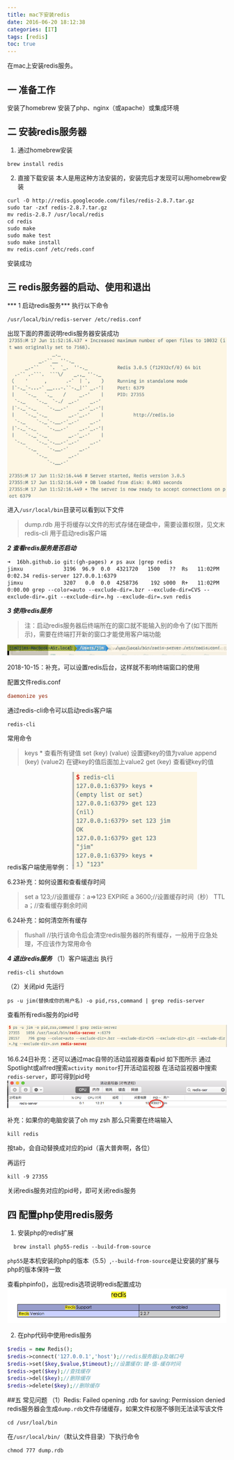 ```yaml
---
title: mac下安装redis
date: 2016-06-20 18:12:38
categories: [IT]
tags: [redis]
toc: true
---
```


在mac上安装redis服务。

<!--more-->

## 一 准备工作

安装了homebrew
安装了php、nginx（或apache）或集成环境

## 二 安装redis服务器
1. 通过homebrew安装

  ```shell
  brew install redis
  ```



2. 直接下载安装
本人是用这种方法安装的，安装完后才发现可以用homebrew安装

```shell
curl -O http://redis.googlecode.com/files/redis-2.8.7.tar.gz
sudo tar -zxf redis-2.8.7.tar.gz
mv redis-2.8.7 /usr/local/redis
cd redis
sudo make
sudo make test
sudo make install
mv redis.conf /etc/reds.conf
```
安装成功
## 三 redis服务器的启动、使用和退出
*** 1 启动redis服务***
执行以下命令
```
/usr/local/bin/redis-server /etc/redis.conf
```
出现下面的界面说明redis服务器安装成功
![](install-redis-on-mac/1469498761643.png)


进入`/usr/local/bin`目录可以看到以下文件
> dump.rdb  用于将缓存以文件的形式存储在硬盘中，需要设置权限，见文末
> redis-cli    用于启动redis客户端

***2 查看redis服务是否启动***
```shell
➜  16bh.github.io git:(gh-pages) ✗ ps aux |grep redis
jimxu             3196  96.9  0.0  4321720   1500   ??  Rs   11:02PM   0:02.34 redis-server 127.0.0.1:6379
jimxu             3207   0.0  0.0  4258736    192 s000  R+   11:02PM   0:00.00 grep --color=auto --exclude-dir=.bzr --exclude-dir=CVS --exclude-dir=.git --exclude-dir=.hg --exclude-dir=.svn redis
```
***3 使用redis服务***
>注：启动redis服务器后终端所在的窗口就不能输入别的命令了(如下图所示)，需要在终端打开新的窗口才能使用客户端功能
>
![](install-redis-on-mac/1469498796319.png)

2018-10-15：补充，可以设置redis后台，这样就不影响终端窗口的使用

配置文件redis.conf

```conf
daemonize yes
```





通过redis-cli命令可以启动redis客户端

```
redis-cli
```
常用命令
> keys * 查看所有键值
> set (key) (value) 设置键key的值为value
> append (key) (value2) 在键key的值后面加上value2
> get (key) 查看键key的值

redis客户端使用举例：
![](install-redis-on-mac/1469498811208.png)


6.23补充：如何设置和查看缓存时间
>set a 123;//设置缓存：a=>123
>EXPIRE a 3600;//设置缓存时间（秒）
>TTL a；//查看缓存剩余时间

6.24补充：如何清空所有缓存
>flushall  //执行该命令后会清空redis服务器的所有缓存，一般用于应急处理，不应该作为常用命令

***4 退出redis服务***
（1）客户端退出
执行
```
redis-cli shutdown
```
（2）关闭pid
先运行
```
ps -u jim(替换成你的用户名) -o pid,rss,command | grep redis-server
```
查看所有redis服务的pid号

![](install-redis-on-mac/1469498829072.png)

16.6.24日补充：还可以通过mac自带的活动监视器查看pid
如下图所示
通过Spotlight或alfred搜索`activity monitor`打开活动监视器
在活动监视器中搜索`redis-server`，即可得到pid号
![](install-redis-on-mac/1469498837473.png)


补充：如果你的电脑安装了oh my zsh
那么只需要在终端输入
```
kill redis
```
按tab，会自动替换成对应的pid（喜大普奔啊，各位）

再运行
```
kill -9 27355
```
关闭redis服务对应的pid号，即可关闭redis服务
## 四 配置php使用redis服务
1. 安装php的redis扩展
```
  brew install php55-redis --build-from-source
```
`php55`是本机安装的php的版本（5.5）,`--build-from-source`是让安装的扩展与php的版本保持一致

  查看phpinfo()，出现redis选项说明redis配置成功
![](install-redis-on-mac/1469498850108.png)

2. 在php代码中使用redis服务

```php
$redis = new Redis();
$redis->connect('127.0.0.1','host');//redis服务器ip及端口号
$redis->set($key,$value,$timeout);//设置缓存:键-值-缓存时间
$redis->get($key);//查找缓存
$redis->del($key);//删除缓存
$redis->delete($key);//删除缓存
```

##五 常见问题
（1）Redis: Failed opening .rdb for saving: Permission denied
redis服务器会生成`dump.rdb`文件存储缓存，如果文件权限不够则无法读写该文件
```
cd /usr/loal/bin
```
在`/usr/local/bin/`（默认文件目录）下执行命令
```
chmod 777 dump.rdb
```
